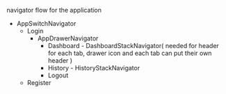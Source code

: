 navigator flow for the application

- AppSwitchNavigator
    - Login
        - AppDrawerNavigator
            - Dashboard - DashboardStackNavigator( needed for header for each tab, drawer                                          icon and each tab can put their own                                             header )
            - History - HistoryStackNavigator
            - Logout 
    - Register
        
